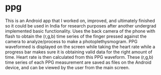 # ppg

This is an Android app that I worked on, improved, and ultimately finished so it could be used in India for research purposes after another undergrad implemented basic functionality. Uses the back camera of the phone with flash to obtain the (r,g,b) time series of the finger pressed against the camera to analyze/process to make a photoplethysmogram. PPG waveformed is displayed on the screen while taking the heart rate while a progress bar makes sure it is obtaining valid data for the right amount of time. Heart rate is then calculated from this PPG waveform. These (r,g,b) time series of each PPG measurement are saved as files on the Android device, and can be viewed by the user from the main screen.
